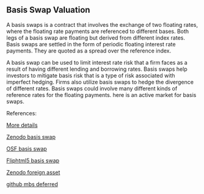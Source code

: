 ## Basis Swap Valuation
 
A basis swaps is a contract that involves the exchange of two floating rates, where the floating rate payments are referenced to different bases. Both legs of a basis swap are floating but derived from different 
index rates.  Basis swaps are settled in the form of periodic floating interest rate payments. They are quoted as a spread over the reference index.

A basis swap can be used to limit interest rate risk that a firm faces as a result of having different lending and borrowing rates. Basis swaps help investors to mitigate basis risk that is a type of risk associated 
with imperfect hedging. Firms also utilize basis swaps to hedge the divergence of different rates. Basis swaps could involve many different kinds of reference rates for the floating payments. 
here is an active market for basis swaps.



References:

 
[More details](./IrBasisSwap-27.pdf)
  
[Zenodo basis swap](https://zenodo.org/record/5771050/files/Zenodo-IrBasisSwap.pdf)
  
[OSF basis swap](https://osf.io/zcyuq/download)

[Fliphtml5 basis swap](https://fliphtml5.com/download/download-pdf-file.php?str=x0DZh9GTud3bENXamgTO3gDN3ITPkl0av9mY)

[Zenodo foreign asset](https://zenodo.org/record/6546805)

[github mbs deferred](https://github.com/cfrm17/MBSDeferredAsset)

